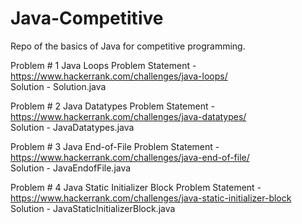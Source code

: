 # Java-Competitive 

Repo of the basics of Java for competitive programming. 

Problem # 1 Java Loops
Problem Statement - https://www.hackerrank.com/challenges/java-loops/ <br />
Solution - Solution.java

Problem # 2 Java Datatypes
Problem Statement - https://www.hackerrank.com/challenges/java-datatypes/ <br />
Solution - JavaDatatypes.java

Problem # 3 Java End-of-File 
Problem Statement - https://www.hackerrank.com/challenges/java-end-of-file/ <br />
Solution  - JavaEndofFile.java

Problem # 4 Java Static Initializer Block
Problem Statement - https://www.hackerrank.com/challenges/java-static-initializer-block <br />
Solution - JavaStaticInitializerBlock.java